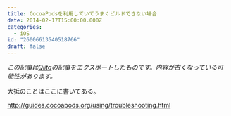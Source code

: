 ```yaml
---
title: CocoaPodsを利用していてうまくビルドできない場合
date: 2014-02-17T15:00:00.000Z
categories:
  - iOS
id: "26006613540518766"
draft: false
---
```

*この記事は[Qiita](https://qiita.com/ka2n/items/971a21341b03093e1a6f)の記事をエクスポートしたものです。内容が古くなっている可能性があります。*

大抵のことはここに書いてある。

http://guides.cocoapods.org/using/troubleshooting.html

